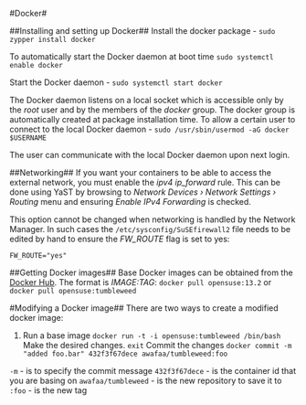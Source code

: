 #Docker#

##Installing and setting up Docker##
Install the docker package - `sudo zypper install docker`

To automatically start the Docker daemon at boot time `sudo systemctl enable docker`

Start the Docker daemon - `sudo systemctl start docker`

The Docker daemon listens on a local socket which is accessible only by the _root_ user and by the members of the _docker_ group. The docker group is automatically created at package installation time. To allow a certain user to connect to the local Docker daemon - `sudo /usr/sbin/usermod -aG docker $USERNAME`

The user can communicate with the local Docker daemon upon next login. 

##Networking##
If you want your containers to be able to access the external network, you must enable the _ipv4 ip_forward_ rule. This can be done using YaST by browsing to _Network Devices › Network Settings › Routing_ menu and ensuring _Enable IPv4 Forwarding_ is checked.

This option cannot be changed when networking is handled by the Network Manager. In such cases the `/etc/sysconfig/SuSEfirewall2` file needs to be edited by hand to ensure the _FW_ROUTE_ flag is set to yes:

`FW_ROUTE="yes"`

##Getting Docker images##
Base Docker images can be obtained from the [Docker Hub][A]. The format is _$IMAGE:$TAG_:
`docker pull opensuse:13.2` or `docker pull opensuse:tumbleweed`

#Modifying a Docker image##
There are two ways to create a modified docker image:
1. Run a base image
`docker run -t -i opensuse:tumbleweed /bin/bash`
Make the desired changes.
`exit`
Commit the changes
`docker commit -m "added foo.bar" 432f3f67dece awafaa/tumbleweed:foo`

`-m` - is to specify the commit message
`432f3f67dece` - is the container id that you are basing on
`awafaa/tumbleweed` - is the new repository to save it to
`:foo` - is the new tag

[A]: https://registry.hub.docker.com/